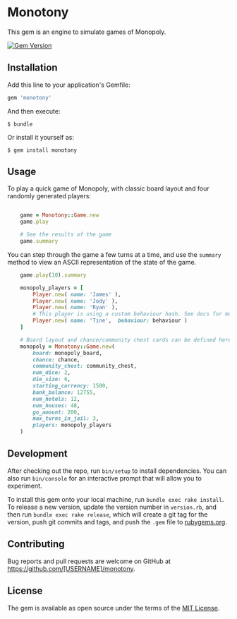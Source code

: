 # Monotony

This gem is an engine to simulate games of Monopoly.

[![Gem Version](https://badge.fury.io/rb/monotony.svg)](https://badge.fury.io/rb/monotony)

## Installation

Add this line to your application's Gemfile:

```ruby
gem 'monotony'
```

And then execute:

    $ bundle

Or install it yourself as:

    $ gem install monotony

## Usage

To play a quick game of Monopoly, with classic board layout and four randomly generated players:

```ruby

    game = Monotony::Game.new
    game.play

    # See the results of the game
    game.summary

```

You can step through the game a few turns at a time, and use the ```summary``` method to view an ASCII representation of the state of the game.

```ruby
    game.play(10).summary
```

```ruby
    monopoly_players = [
        Player.new( name: 'James' ),
        Player.new( name: 'Jody' ),
        Player.new( name: 'Ryan' ),
        # This player is using a custom behaviour hash. See docs for more details.
        Player.new( name: 'Tine',  behaviour: behaviour ) 
    ]

    # Board layout and chance/community chest cards can be defined here; see docs for more details.
    monopoly = Monotony::Game.new(
        board: monopoly_board,
        chance: chance,
        community_chest: community_chest,
        num_dice: 2,
        die_size: 6,
        starting_currency: 1500,
        bank_balance: 12755,
        num_hotels: 12,
        num_houses: 48,
        go_amount: 200,
        max_turns_in_jail: 3,
        players: monopoly_players
    )
```

## Development

After checking out the repo, run `bin/setup` to install dependencies. You can also run `bin/console` for an interactive prompt that will allow you to experiment.

To install this gem onto your local machine, run `bundle exec rake install`. To release a new version, update the version number in `version.rb`, and then run `bundle exec rake release`, which will create a git tag for the version, push git commits and tags, and push the `.gem` file to [rubygems.org](https://rubygems.org).

## Contributing

Bug reports and pull requests are welcome on GitHub at https://github.com/[USERNAME]/monotony.


## License

The gem is available as open source under the terms of the [MIT License](http://opensource.org/licenses/MIT).

